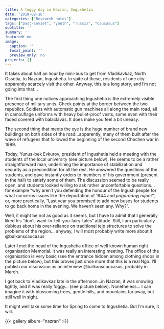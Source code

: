 ```yaml
---
title: A foggy day in Nazran, Ingushetia
date: '2010-02-18'
categories: ["Research notes"]
tags: ["post-soviet", "youth", "russia", "caucasus"]
subtitle: ''
summary: ''
featured: no
image:
  caption: ''
  focal_point: ''
  preview_only: no
projects: []
---
```


It takes about half an hour by mini-bus to get from Vladikavkaz, North Ossetia, to Nazran, Ingushetia. In spite of these, residents of one city apparently scarcely visit the other. Anyway, this is a long story, and I’m not going into that…

The first thing one notices approaching Ingushetia is the extremely visible presence of military units. Check points at the border between the two republics. Soldiers with automatic gun machines all along the main road, all in camouflage uniforms with heavy bullet-proof vests, some even with their faced covered with balaclavas. It does make you feel a bit uneasy.

The second thing that meets the eye is the huge number of brand new buildings on both sides of the road…apparently, many of them built after the wave of refugees that followed the beginning of the second Chechen war in 1999.

Today, Yunus-bek Evkurov, president of Ingushetia held a meeting with the students of the local university (see picture below). He seems to be a rather straightforward man, underlining the importance of stabilization and security as a precondition for all the rest. He answered the questions of the students, and gave instantly orders to members of his government (present in the hall) to satisfy some of them. The discussion seemed to be really open, and students looked willing to ask rather uncomfortable questions…for example “why aren’t you defending the honour of the Ingush people for what concerns issues like the deportation of 1944 and *prigorodnyj rajon*?”, or, more practically, “Last year you promised to add new buses for students to go back home in the evening. We haven’t seen any. Why?”.

Well, it might be not as good as it seems, but I have to admit that I generally liked his “don’t-want-to-tell-you-fairy-tales” attitude. Still, I am particularly dubious about his over-reliance on traditional tejp structures to solve the problems of the region… anyway, I will most probably write more about it @balkanscaucasus

Later I met the head of the Ingushetia office of well known human right organisation Memorial. It was really an interesting meeting. The office of the organisation is very basic (see the entrance hidden among clothing shops in the picture below), but this proves just once more that this is a real Ngo. I’ll publish our discussion as an interview @balkanscaucasus, probably in March.

I got back to Vladikavkaz late in the afternoon…in Nazran, it was snowing lightly, and it was really foggy… (see picture below). Nonetheless… I can imagine it with blossoming trees, gentle hills, and mountains far away, but still well in sight.

It might well take some time for Spring to come to Ingushetia. But I’m sure, it will. 

{{< gallery album="nazran" >}}